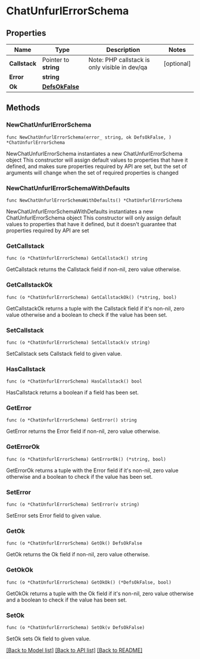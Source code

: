 # ChatUnfurlErrorSchema

## Properties

Name | Type | Description | Notes
------------ | ------------- | ------------- | -------------
**Callstack** | Pointer to **string** | Note: PHP callstack is only visible in dev/qa | [optional] 
**Error** | **string** |  | 
**Ok** | [**DefsOkFalse**](DefsOkFalse.md) |  | 

## Methods

### NewChatUnfurlErrorSchema

`func NewChatUnfurlErrorSchema(error_ string, ok DefsOkFalse, ) *ChatUnfurlErrorSchema`

NewChatUnfurlErrorSchema instantiates a new ChatUnfurlErrorSchema object
This constructor will assign default values to properties that have it defined,
and makes sure properties required by API are set, but the set of arguments
will change when the set of required properties is changed

### NewChatUnfurlErrorSchemaWithDefaults

`func NewChatUnfurlErrorSchemaWithDefaults() *ChatUnfurlErrorSchema`

NewChatUnfurlErrorSchemaWithDefaults instantiates a new ChatUnfurlErrorSchema object
This constructor will only assign default values to properties that have it defined,
but it doesn't guarantee that properties required by API are set

### GetCallstack

`func (o *ChatUnfurlErrorSchema) GetCallstack() string`

GetCallstack returns the Callstack field if non-nil, zero value otherwise.

### GetCallstackOk

`func (o *ChatUnfurlErrorSchema) GetCallstackOk() (*string, bool)`

GetCallstackOk returns a tuple with the Callstack field if it's non-nil, zero value otherwise
and a boolean to check if the value has been set.

### SetCallstack

`func (o *ChatUnfurlErrorSchema) SetCallstack(v string)`

SetCallstack sets Callstack field to given value.

### HasCallstack

`func (o *ChatUnfurlErrorSchema) HasCallstack() bool`

HasCallstack returns a boolean if a field has been set.

### GetError

`func (o *ChatUnfurlErrorSchema) GetError() string`

GetError returns the Error field if non-nil, zero value otherwise.

### GetErrorOk

`func (o *ChatUnfurlErrorSchema) GetErrorOk() (*string, bool)`

GetErrorOk returns a tuple with the Error field if it's non-nil, zero value otherwise
and a boolean to check if the value has been set.

### SetError

`func (o *ChatUnfurlErrorSchema) SetError(v string)`

SetError sets Error field to given value.


### GetOk

`func (o *ChatUnfurlErrorSchema) GetOk() DefsOkFalse`

GetOk returns the Ok field if non-nil, zero value otherwise.

### GetOkOk

`func (o *ChatUnfurlErrorSchema) GetOkOk() (*DefsOkFalse, bool)`

GetOkOk returns a tuple with the Ok field if it's non-nil, zero value otherwise
and a boolean to check if the value has been set.

### SetOk

`func (o *ChatUnfurlErrorSchema) SetOk(v DefsOkFalse)`

SetOk sets Ok field to given value.



[[Back to Model list]](../README.md#documentation-for-models) [[Back to API list]](../README.md#documentation-for-api-endpoints) [[Back to README]](../README.md)


